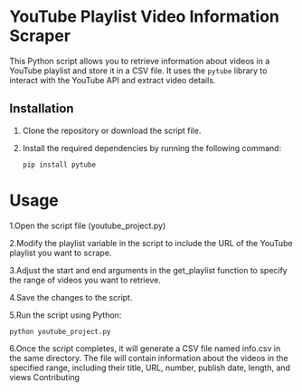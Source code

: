 # YouTube Playlist Video Information Scraper

This Python script allows you to retrieve information about videos in a YouTube playlist and store it in a CSV file. It uses the `pytube` library to interact with the YouTube API and extract video details.

## Installation

1. Clone the repository or download the script file.
2. Install the required dependencies by running the following command:

   ```shell
   pip install pytube

# Usage
1.Open the script file (youtube_project.py)

2.Modify the playlist variable in the script to include the URL of the YouTube playlist you want to scrape.

3.Adjust the start and end arguments in the get_playlist function to specify the range of videos you want to retrieve.

4.Save the changes to the script.

5.Run the script using Python:
```shell
python youtube_project.py
```
6.Once the script completes, it will generate a CSV file named info.csv in the same directory. The file will contain information about the videos in the specified range, including their title, URL, number, publish date, length, and views Contributing
